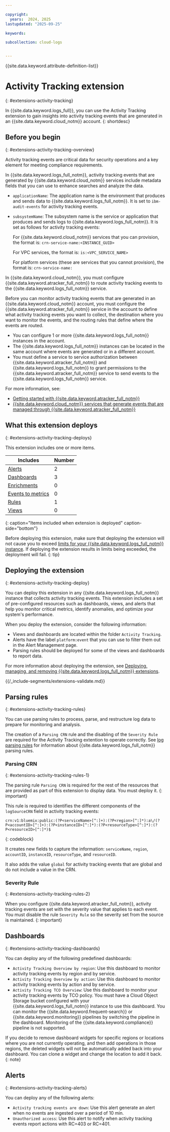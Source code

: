 ```yaml
---

copyright:
  years:  2024, 2025
lastupdated: "2025-09-25"

keywords:

subcollection: cloud-logs


---
```


{{site.data.keyword.attribute-definition-list}}


# Activity Tracking extension
{: #extensions-activity-tracking}

In {{site.data.keyword.logs_full}}, you can use the Activity Tracking extension to gain insights into activity tracking events that are generated in an {{site.data.keyword.cloud_notm}} account.
{: shortdesc}


## Before you begin
{: #extensions-activity-tracking-overview}

Activity tracking events are critical data for security operations and a key element for meeting compliance requirements.

In {{site.data.keyword.logs_full_notm}}, activity tracking events that are generated by {{site.data.keyword.cloud_notm}} services include metadata fields that you can use to enhance searches and analyze the data.
- `applicationName`: The application name is the environment that produces and sends data to {{site.data.keyword.logs_full_notm}}. It is set to `ibm-audit-events` for activity tracking events.
- `subsystemName`: The subsystem name is the service or application that produces and sends logs to {{site.data.keyword.logs_full_notm}}. It is set as follows for activity tracking events:

    For {{site.data.keyword.cloud_notm}} services that you can provision, the format is: `crn-service-name:<INSTANCE_GUID>`

    For VPC services, the format is: `is:<VPC_SERVICE_NAME>`

    For platform services (these are services that you cannot provision), the format is: `crn-service-name:`

In {{site.data.keyword.cloud_notm}}, you must configure {{site.data.keyword.atracker_full_notm}} to route activity tracking events to the {{site.data.keyword.logs_full_notm}} service.

Before you can monitor activity tracking events that are generated in an {{site.data.keyword.cloud_notm}} account, you must configure the {{site.data.keyword.atracker_full_notm}} service in the account to define what activity tracking events you want to collect, the destination where you want to monitor the events, and the routing rules that define where the events are routed.

- You can configure 1 or more {{site.data.keyword.logs_full_notm}} instances in the account.
- The {{site.data.keyword.logs_full_notm}} instances can be located in the same account where events are generated or in a different account.
- You must define a service to service authorization between {{site.data.keyword.atracker_full_notm}} and {{site.data.keyword.logs_full_notm}} to grant permissions to the {{site.data.keyword.atracker_full_notm}} service to send events to the {{site.data.keyword.logs_full_notm}} service.

For more information, see:
- [Getting started with {{site.data.keyword.atracker_full_notm}}](/docs/atracker?topic=atracker-getting-started)
- [{{site.data.keyword.cloud_notm}} services that generate events that are managed through {{site.data.keyword.atracker_full_notm}}](/docs/atracker?topic=atracker-cloud_services_atracker)

## What this extension deploys
{: #extensions-activity-tracking-deploys}

This extension includes one or more items.

| Includes | Number |
|----------|--------|
| [Alerts](/docs/cloud-logs?topic=cloud-logs-alerts) | 2 |
| [Dashboards](/docs/cloud-logs?topic=cloud-logs-about_dashboards) | 3 |
| [Enrichments](/docs/cloud-logs?topic=cloud-logs-enriching-data) | 0 |
| [Events to metrics](/docs/cloud-logs?topic=cloud-logs-configure-event2metrics) | 0 |
| [Rules](/docs/cloud-logs?topic=cloud-logs-log_parsing_rules) | 1 |
| [Views](/docs/cloud-logs?topic=cloud-logs-custom_views) | 0  |
{: caption="Items included when extension is deployed" caption-side="bottom"}

Before deploying this extension, make sure that deploying the extension will not cause you to exceed [limits for your {{site.data.keyword.logs_full_notm}} instance](/docs/cloud-logs?topic=cloud-logs-limits). If deploying the extension results in limits being exceeded, the deployment will fail.
{: tip}

## Deploying the extension
{: #extensions-activity-tracking-deploy}

You can deploy this extension in any {{site.data.keyword.logs_full_notm}} instance that collects activity tracking events. This extension includes a set of pre-configured resources such as dashboards, views, and alerts that help you monitor critical metrics, identify anomalies, and optimize your system's performance.

When you deploy the extension, consider the following information:
- Views and dashboards are located within the folder `Activity Tracking`.
- Alerts have the label `platform:event` that you can use to filter them out in the Alert Management page.
- Parsing rules should be deployed for some of the views and dashboards to report data.

For more information about deploying the extension, see [Deploying, managing, and removing {{site.data.keyword.logs_full_notm}} extensions](/docs/cloud-logs?topic=cloud-logs-extensions-mgmt).


{{/_include-segments/extensions-validate.md}}

## Parsing rules
{: #extensions-activity-tracking-rules}

You can use parsing rules to process, parse, and restructure log data to prepare for monitoring and analysis.

The creation of a `Parsing CRN` rule and the disabling of the `Severity Rule` are required for the Activity Tracking extention to operate correctly. See [log parsing rules](/docs/cloud-logs?topic=cloud-logs-log_parsing_rules) for information about {{site.data.keyword.logs_full_notm}} parsing rules.

### Parsing CRN
{: #extensions-activity-tracking-rules-1}

The parsing rule `Parsing CRN` is required for the rest of the resources that are provided as part of this extension to display data. You must deploy it.
{: important}

This rule is required to identifies the different components of the `logSourceCRN` field in activity tracking events:

```text
crn:v1:bluemix:public:(?P<serviceName>[^:]+):(?P<region>[^:]*):a\/(?P<accountID>[^:]+):(?P<instanceID>[^:]*):(?P<resourceType>[^:]*):(?P<resourceID>[^:]*)$
```
{: codeblock}

It creates new fields to capture the information: `serviceName`, `region`, `accountID`, `instanceID`, `resourceType`, and `resourceID`.

It also adds the value `global` for activity tracking events that are global and do not include a value in the CRN.


### Severity Rule
{: #extensions-activity-tracking-rules-2}

When you configure {{site.data.keyword.atracker_full_notm}}, activity tracking events are set with the severity value that applies to each event. You must disable the rule `Severity Rule` so the severity set from the source is maintained.
{: important}


## Dashboards
{: #extensions-activity-tracking-dashboards}

You can deploy any of the following predefined dashboards:
- `Activity Tracking Overview by region`: Use this dashboard to monitor activity tracking events by region and by service.
- `Activity Tracking Overview by action`: Use this dashboard to monitor activity tracking events by action and by service.
- `Activity Tracking TCO Overview`: Use this dashboard to monitor your activity tracking events by TCO policy. You must have a Cloud Object Storage bucket configured with your {{site.data.keyword.logs_full_notm}} instance to use this dashboard. You can monitor the {{site.data.keyword.frequent-search}} or {{site.data.keyword.monitoring}} pipelines by switching the pipeline in the dashboard. Monitoring of the {{site.data.keyword.compliance}} pipeline is not supported.

If you decide to remove dashboard widgets for specific regions or locations where you are not currently operating, and then add operations in those regions, the deleted widgets will not be automatically added back into your dashboard. You can clone a widget and change the location to add it back.
{: note}



## Alerts
{: #extensions-activity-tracking-alerts}

You can deploy any of the following alerts:
- `Activity tracking events are down`: Use this alert generate an alert when no events are ingested over a period of 10 min.
- `Unauthorized access`: Use this alert to notify when activity tracking events report actions with RC=403 or RC=401.
